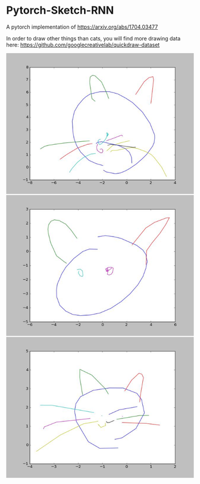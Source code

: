 # Pytorch-Sketch-RNN
A pytorch implementation of https://arxiv.org/abs/1704.03477

In order to draw other things than cats, you will find more drawing data here: https://github.com/googlecreativelab/quickdraw-dataset

![epoch_1900](images/1900_output_.jpg)
![epoch_2600](images/2600_output_.jpg)
![epoch_3400](images/3400_output_.jpg)
